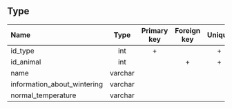 ## Type

 |Name|Type|Primary key|Foreign key|Unique|Integrity constraints|Null/not null|
 |:----|:----:|:-----------:|:-----------:|:------:|:----------------------:|:------:|
 |id_type|int|+| |+| |not null|
 |id_animal|int| |+|+| | not null|
 |name|varchar| | |  | 10| not null|
 |information_about_wintering|varchar| | | | 250|null|
 |normal_temperature|varchar| | | | 30| null|